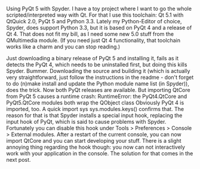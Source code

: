 Using PyQt 5 with Spyder.
I have a toy project where I want to go the whole scripted/interpreted way with Qt. For that I use this toolchain: Qt 5.1 with QtQuick 2.0, PyQt 5 and Python 3.3. Lately my Python-Editor of choice, Spyder, does support Python 3.3, but it is based on PyQt 4 and a release of Qt 4. That does not fit my bill, as I need some new 5.0 stuff from the QMultimedia module. (If you need just Qt 4 functionality, that toolchain works like a charm and you can stop reading.)

Just downloading a binary release of PyQt 5 and installing it, fails as it detects the PyQt 4, which needs to be uninstalled first, but doing this kills Spyder. Bummer.
Downloading the source and building it (which is actually very straightforward, just follow the instructions in the readme - don't forget to do (n)make install and update the Python module name list (in Spyder)), does the trick. Now both PyQt releases are available.
But importing QtCore from PyQt 5 causes a runtime crash:
RuntimeError: the PyQt4.QtCore and PyQt5.QtCore modules both wrap the QObject class
Obviously PyQt 4 is imported, too. A quick
import sys
sys.modules.keys()​​​
confirms that. The reason for that is that Spyder installs a special input hook, replacing the input hook of PyQt, which is said to cause problems with Spyder. Fortunately you can disable this hook under Tools > Preferences > Console > External modules. After a restart of the current console, you can now import QtCore and you can start developing your stuff.
There is a slight annoying thing regarding the hook though: you now can not interactively work with your application in the console. The solution for that comes in the next post.
